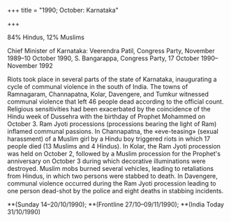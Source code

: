 +++
title = "1990; October: Karnataka"

+++


84% Hindus, 12% Muslims

Chief Minister of Karnataka: Veerendra Patil, Congress Party, November 1989–10 October 1990, S. Bangarappa, Congress Party, 17 October 1990–November 1992

Riots took place in several parts of the state of Karnataka, inaugurating a cycle of communal violence in the south of India. The towns of Ramnagaram, Channapatna, Kolar, Davengere, and Tumkur witnessed communal violence that left 46 people dead according to the official count. Religious sensitivities had been exacerbated by the coincidence of the Hindu week of Dussehra with the birthday of Prophet Mohammed on October 3. Ram Jyoti processions (processions bearing the light of Ram) inflamed communal passions. In Channapatna, the «eve-teasing» (sexual harassment) of a Muslim girl by a Hindu boy triggered riots in which 17 people died (13 Muslims and 4 Hindus). In Kolar, the Ram Jyoti procession was held on October 2, followed by a Muslim procession for the Prophet's anniversary on October 3 during which decorative illuminations were destroyed. Muslim mobs burned several vehicles, leading to retaliations from Hindus, in which two persons were stabbed to death. In Davengere, communal violence occurred during the Ram Jyoti procession leading to one person dead-shot by the police and eight deaths in stabbing incidents.

**(Sunday 14–20/10/1990); **(Frontline 27/10–09/11/1990); **(India Today 31/10/1990)
